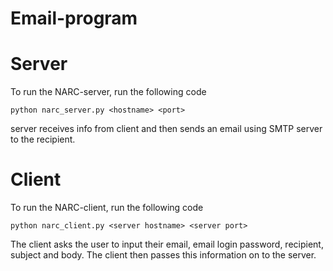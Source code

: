 # Email-program

# Server
To run the NARC-server, run the following code

```
python narc_server.py <hostname> <port>
```

server receives info from client and then sends an email using SMTP server to the recipient.

# Client
To run the NARC-client, run the following code

```
python narc_client.py <server hostname> <server port>
```

The client asks the user to input their email, email login password, recipient, subject and body. The client then passes this information on to the server.
